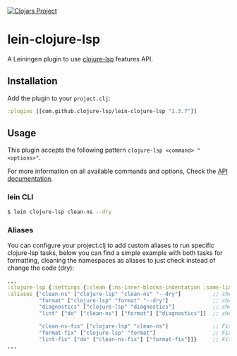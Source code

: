 [![Clojars Project](https://img.shields.io/clojars/v/com.github.clojure-lsp/lein-clojure-lsp.svg)](https://clojars.org/com.github.clojure-lsp/lein-clojure-lsp)

# lein-clojure-lsp

A Leiningen plugin to use [clojure-lsp](https://clojure-lsp.io/) features API.

## Installation

Add the plugin to your `project.clj`:

```clojure
:plugins [[com.github.clojure-lsp/lein-clojure-lsp "1.3.7"]]
```

## Usage

This plugin accepts the following pattern `clojure-lsp <command> "<options>"`.

For more information on all available commands and options, Check the [API documentation](https://clojure-lsp.io/api/).

### lein CLI

``` bash
$ lein clojure-lsp clean-ns --dry
```

### Aliases

You can configure your project.clj to add custom aliases to run specific clojure-lsp tasks, below you can find a simple example with both tasks for formatting, cleaning the namespaces as aliases to just check instead of change the code (dry):

```clojure
,,,
:clojure-lsp {:settings {:clean {:ns-inner-blocks-indentation :same-line}}} ;; API options
:aliases {"clean-ns" ["clojure-lsp" "clean-ns" "--dry"]          ;; check if namespaces are clean
          "format" ["clojure-lsp" "format" "--dry"]              ;; check if namespaces are formatted
          "diagnostics" ["clojure-lsp" "diagnostics"]            ;; check if project has any diagnostics (clj-kondo findings)
          "lint" ["do" ["clean-ns"] ["format"] ["diagnostics"]]  ;; check all above

          "clean-ns-fix" ["clojure-lsp" "clean-ns"]              ;; Fix namespaces not clean
          "format-fix" ["clojure-lsp" "format"]                  ;; Fix namespaces not formatted
          "lint-fix" ["do" ["clean-ns-fix"] ["format-fix"]]}     ;; Fix both
,,,
```
